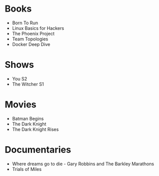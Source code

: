# Books

- Born To Run
- Linux Basics for Hackers
- The Phoenix Project
- Team Topologies
- Docker Deep Dive

# Shows

- You S2
- The Witcher S1

# Movies

- Batman Begins
- The Dark Knight
- The Dark Knight Rises

# Documentaries

- Where dreams go to die - Gary Robbins and The Barkley Marathons
- Trials of Miles
